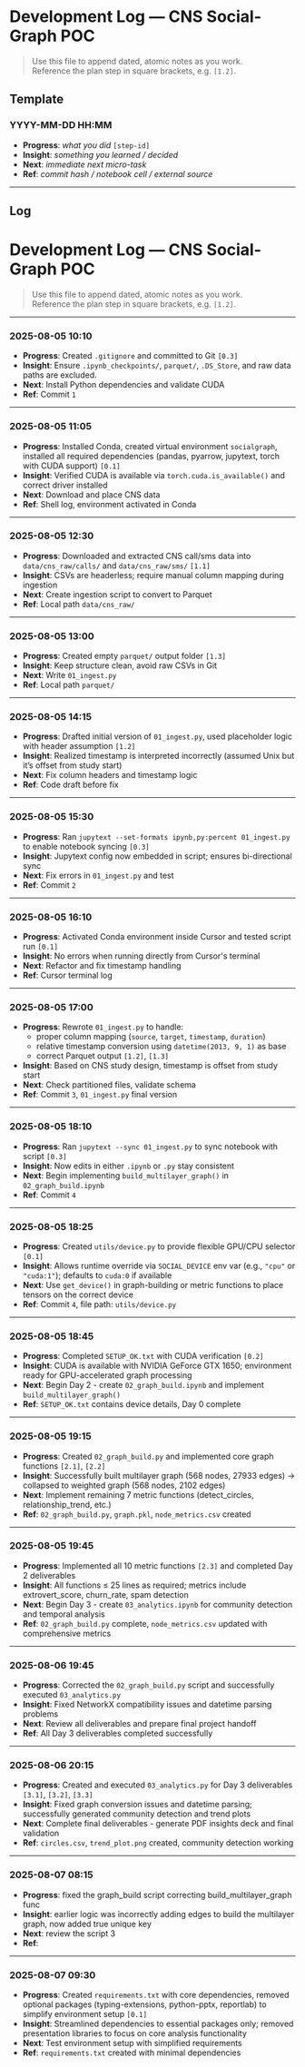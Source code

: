 # Development Log — CNS Social-Graph POC

> Use this file to append dated, atomic notes as you work.  
> Reference the plan step in square brackets, e.g. `[1.2]`.

## Template

### YYYY-MM-DD  HH:MM
* **Progress**: _what you did_ `[step-id]`
* **Insight**: _something you learned / decided_
* **Next**: _immediate next micro-task_
* **Ref**: _commit hash / notebook cell / external source_

---

## Log
<!-- Start logging below this line -->

# Development Log — CNS Social-Graph POC

> Use this file to append dated, atomic notes as you work.  
> Reference the plan step in square brackets, e.g. `[1.2]`.

---

### 2025-08-05  10:10
* **Progress**: Created `.gitignore` and committed to Git `[0.3]`
* **Insight**: Ensure `.ipynb_checkpoints/`, `parquet/`, `.DS_Store`, and raw data paths are excluded.
* **Next**: Install Python dependencies and validate CUDA
* **Ref**: Commit `1`

---

### 2025-08-05  11:05
* **Progress**: Installed Conda, created virtual environment `socialgraph`, installed all required dependencies (pandas, pyarrow, jupytext, torch with CUDA support) `[0.1]`
* **Insight**: Verified CUDA is available via `torch.cuda.is_available()` and correct driver installed
* **Next**: Download and place CNS data
* **Ref**: Shell log, environment activated in Conda

---

### 2025-08-05  12:30
* **Progress**: Downloaded and extracted CNS call/sms data into `data/cns_raw/calls/` and `data/cns_raw/sms/` `[1.1]`
* **Insight**: CSVs are headerless; require manual column mapping during ingestion
* **Next**: Create ingestion script to convert to Parquet
* **Ref**: Local path `data/cns_raw/`

---

### 2025-08-05  13:00
* **Progress**: Created empty `parquet/` output folder `[1.3]`
* **Insight**: Keep structure clean, avoid raw CSVs in Git
* **Next**: Write `01_ingest.py`
* **Ref**: Local path `parquet/`

---

### 2025-08-05  14:15
* **Progress**: Drafted initial version of `01_ingest.py`, used placeholder logic with header assumption `[1.2]`
* **Insight**: Realized timestamp is interpreted incorrectly (assumed Unix but it’s offset from study start)
* **Next**: Fix column headers and timestamp logic
* **Ref**: Code draft before fix

---

### 2025-08-05  15:30
* **Progress**: Ran `jupytext --set-formats ipynb,py:percent 01_ingest.py` to enable notebook syncing `[0.3]`
* **Insight**: Jupytext config now embedded in script; ensures bi-directional sync
* **Next**: Fix errors in `01_ingest.py` and test
* **Ref**: Commit `2`

---

### 2025-08-05  16:10
* **Progress**: Activated Conda environment inside Cursor and tested script run `[0.1]`
* **Insight**: No errors when running directly from Cursor's terminal
* **Next**: Refactor and fix timestamp handling
* **Ref**: Cursor terminal log

---

### 2025-08-05  17:00
* **Progress**: Rewrote `01_ingest.py` to handle:
    - proper column mapping (`source`, `target`, `timestamp`, `duration`)
    - relative timestamp conversion using `datetime(2013, 9, 1)` as base
    - correct Parquet output `[1.2]`, `[1.3]`
* **Insight**: Based on CNS study design, timestamp is offset from study start
* **Next**: Check partitioned files, validate schema
* **Ref**: Commit `3`, `01_ingest.py` final version

---

### 2025-08-05  18:10
* **Progress**: Ran `jupytext --sync 01_ingest.py` to sync notebook with script `[0.3]`
* **Insight**: Now edits in either `.ipynb` or `.py` stay consistent
* **Next**: Begin implementing `build_multilayer_graph()` in `02_graph_build.ipynb`
* **Ref**: Commit `4`


---

### 2025-08-05  18:25
* **Progress**: Created `utils/device.py` to provide flexible GPU/CPU selector `[0.1]`
* **Insight**: Allows runtime override via `SOCIAL_DEVICE` env var (e.g., `"cpu"` or `"cuda:1"`); defaults to `cuda:0` if available
* **Next**: Use `get_device()` in graph-building or metric functions to place tensors on the correct device
* **Ref**: Commit `4`, file path: `utils/device.py`

---

### 2025-08-05  18:45
* **Progress**: Completed `SETUP_OK.txt` with CUDA verification `[0.2]`
* **Insight**: CUDA is available with NVIDIA GeForce GTX 1650; environment ready for GPU-accelerated graph processing
* **Next**: Begin Day 2 - create `02_graph_build.ipynb` and implement `build_multilayer_graph()`
* **Ref**: `SETUP_OK.txt` contains device details, Day 0 complete

---

### 2025-08-05  19:15
* **Progress**: Created `02_graph_build.py` and implemented core graph functions `[2.1]`, `[2.2]`
* **Insight**: Successfully built multilayer graph (568 nodes, 27933 edges) → collapsed to weighted graph (568 nodes, 2102 edges)
* **Next**: Implement remaining 7 metric functions (detect_circles, relationship_trend, etc.)
* **Ref**: `02_graph_build.py`, `graph.pkl`, `node_metrics.csv` created

---

### 2025-08-05  19:45
* **Progress**: Implemented all 10 metric functions `[2.3]` and completed Day 2 deliverables
* **Insight**: All functions ≤ 25 lines as required; metrics include extrovert_score, churn_rate, spam detection
* **Next**: Begin Day 3 - create `03_analytics.ipynb` for community detection and temporal analysis
* **Ref**: `02_graph_build.py` complete, `node_metrics.csv` updated with comprehensive metrics

---

### 2025-08-06  19:45
* **Progress**: Corrected the `02_graph_build.py` script and successfully executed `03_analytics.py`
* **Insight**: Fixed NetworkX compatibility issues and datetime parsing problems
* **Next**: Review all deliverables and prepare final project handoff
* **Ref**: All Day 3 deliverables completed successfully

---

### 2025-08-06  20:15
* **Progress**: Created and executed `03_analytics.py` for Day 3 deliverables `[3.1]`, `[3.2]`, `[3.3]`
* **Insight**: Fixed graph conversion issues and datetime parsing; successfully generated community detection and trend plots
* **Next**: Complete final deliverables - generate PDF insights deck and final validation
* **Ref**: `circles.csv`, `trend_plot.png` created, community detection working

---

### 2025-08-07  08:15
* **Progress**: fixed the graph_build script correcting build_multilayer_graph func
* **Insight**: earlier logic was incorrectly adding edges to build the multilayer graph, now added true unique key
* **Next**: review the script 3
* **Ref**: 

---

### 2025-08-07  09:30
* **Progress**: Created `requirements.txt` with core dependencies, removed optional packages (typing-extensions, python-pptx, reportlab) to simplify environment setup `[0.1]`
* **Insight**: Streamlined dependencies to essential packages only; removed presentation libraries to focus on core analysis functionality
* **Next**: Test environment setup with simplified requirements
* **Ref**: `requirements.txt` created with minimal dependencies